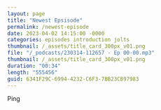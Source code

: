 ```yaml
---
layout: page
title: "Newest Epsisode"
permalink: /newest-episode
date: 2023-04-02 14:15:00 -0000
categories: episodes introduction jolts
thumbnail: /_assets/title_card_300px_v01.png
file: "/_podcasts/230314-112657 - Ep 00-00.mp3"
thumbnail: /_assets/title_card_300px_v01.png
duration: "00:34"
length: "555456"
guid: 6341F29C-6994-4232-C6F3-7BB23CB97983
---
```


Ping